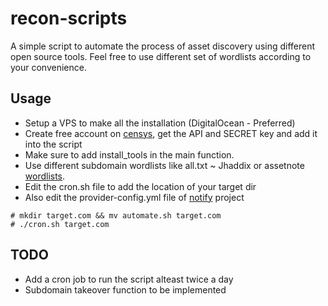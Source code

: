 # recon-scripts
A simple script to automate the process of asset discovery using different open source tools. Feel free to use different set of wordlists according to your convenience.

## Usage
- Setup a VPS to make all the installation (DigitalOcean - Preferred)
- Create free account on [censys](https://censys.io/), get the API and SECRET key and add it into the script
- Make sure to add install_tools in the main function.
- Use different subdomain wordlists like all.txt ~ Jhaddix or assetnote [wordlists](https://wordlists.assetnote.io/).
- Edit the cron.sh file to add the location of your target dir
- Also edit the provider-config.yml file of [notify](https://github.com/projectdiscovery/notify) project
```
# mkdir target.com && mv automate.sh target.com
# ./cron.sh target.com
```

## TODO
- Add a cron job to run the script alteast twice a day
- Subdomain takeover function to be implemented
